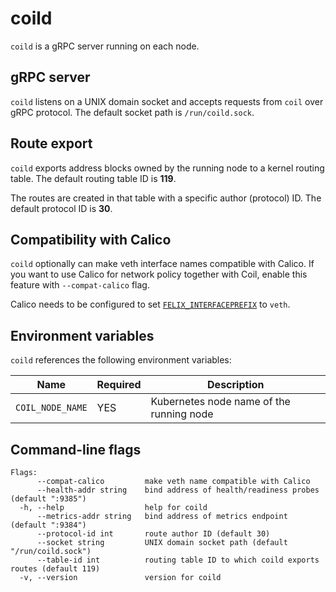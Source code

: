 coild
=====

`coild` is a gRPC server running on each node.

## gRPC server

`coild` listens on a UNIX domain socket and accepts requests from `coil`
over gRPC protocol.  The default socket path is `/run/coild.sock`.

## Route export

`coild` exports address blocks owned by the running node to a kernel
routing table.  The default routing table ID is **119**.

The routes are created in that table with a specific author (protocol) ID.
The default protocol ID is **30**.

## Compatibility with Calico

`coild` optionally can make veth interface names compatible with Calico.
If you want to use Calico for network policy together with Coil, enable
this feature with `--compat-calico` flag.

Calico needs to be configured to set [`FELIX_INTERFACEPREFIX`](https://github.com/projectcalico/calico/blob/c0fe9f811ea8721007df9362d63af6697b42f6f3/reference/felix/configuration.md#bare-metal-specific-configuration) to `veth`.

## Environment variables

`coild` references the following environment variables:

| Name             | Required | Description                              |
| ---------------- | -------- | ---------------------------------------- |
| `COIL_NODE_NAME` | YES      | Kubernetes node name of the running node |

## Command-line flags

```
Flags:
      --compat-calico         make veth name compatible with Calico
      --health-addr string    bind address of health/readiness probes (default ":9385")
  -h, --help                  help for coild
      --metrics-addr string   bind address of metrics endpoint (default ":9384")
      --protocol-id int       route author ID (default 30)
      --socket string         UNIX domain socket path (default "/run/coild.sock")
      --table-id int          routing table ID to which coild exports routes (default 119)
  -v, --version               version for coild
```
